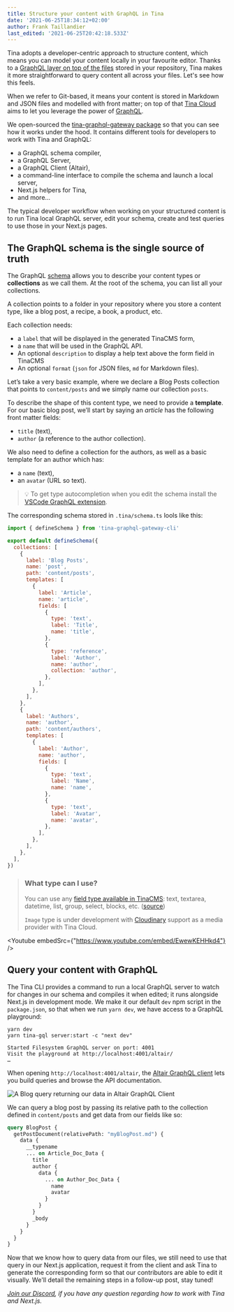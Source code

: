 ```yaml
---
title: Structure your content with GraphQL in Tina
date: '2021-06-25T18:34:12+02:00'
author: Frank Taillandier
last_edited: '2021-06-25T20:42:18.533Z'
---
```


Tina adopts a developer-centric approach to structure content, which means you can model your content locally in your favourite editor. Thanks to a [GraphQL layer on top of the files](/blog/using-graphql-with-the-filesystem/) stored in your repository, Tina makes it more straightforward to query content all across your files. Let's see how this feels.

When we refer to Git-based, it means your content is stored in Markdown and JSON files and modelled with front matter; on top of that [Tina Cloud](/cloud) aims to let you leverage the power of [GraphQL](https://graphql.org/).

We open-sourced the [tina-graphql-gateway package](https://github.com/tinacms/tina-graphql-gateway) so that you can see how it works under the hood. It contains different tools for developers to work with Tina and GraphQL:

- a GraphQL schema compiler,
- a GraphQL Server,
- a GraphQL Client (Altair),
- a command-line interface to compile the schema and launch a local server,
- Next.js helpers for Tina,
- and more…

The typical developer workflow when working on your structured content is to run Tina local GraphQL server, edit your schema, create and test queries to use those in your Next.js pages.

## The GraphQL schema is the single source of truth

The GraphQL [schema](/docs/tina-cloud/cli/#defineschema) allows you to describe your content types or **collections** as we call them. At the root of the schema, you can list all your collections.

A collection points to a folder in your repository where you store a content type, like a blog post, a recipe, a book, a product, etc.

Each collection needs:

- a `label` that will be displayed in the generated TinaCMS form,
- a `name` that will be used in the GraphQL API.
- An optional `description` to display a help text above the form field in TinaCMS
- An optional `format` (`json` for JSON files, `md` for Markdown files).

Let’s take a very basic example, where we declare a Blog Posts collection that points to `content/posts` and we simply name our collection `posts`.

To describe the shape of this content type, we need to provide a **template**. For our basic blog post, we’ll start by saying an _article_ has the following front matter fields:

- `title` (text),
- `author` (a reference to the author collection).

We also need to define a collection for the authors, as well as a basic template for an author which has:

- a `name` (text),
- an `avatar` (URL so text).

> 💡 To get type autocompletion when you edit the schema install the [VSCode GraphQL extension](https://marketplace.visualstudio.com/items?itemName=GraphQL.vscode-graphql).

The corresponding schema stored in `.tina/schema.ts` lools like this:

```js
import { defineSchema } from 'tina-graphql-gateway-cli'

export default defineSchema({
  collections: [
    {
      label: 'Blog Posts',
      name: 'post',
      path: 'content/posts',
      templates: [
        {
          label: 'Article',
          name: 'article',
          fields: [
            {
              type: 'text',
              label: 'Title',
              name: 'title',
            },
            {
              type: 'reference',
              label: 'Author',
              name: 'author',
              collection: 'author',
            },
          ],
        },
      ],
    },
    {
      label: 'Authors',
      name: 'author',
      path: 'content/authors',
      templates: [
        {
          label: 'Author',
          name: 'author',
          fields: [
            {
              type: 'text',
              label: 'Name',
              name: 'name',
            },
            {
              type: 'text',
              label: 'Avatar',
              name: 'avatar',
            },
          ],
        },
      ],
    },
  ],
})
```

> ### What type can I use?
>
> You can use any [field type available in TinaCMS](/docs/fields/#default-field-plugins): text, textarea, datetime, list, group, select, blocks, etc. ([source](https://github.com/tinacms/tina-graphql-gateway/blob/5128b85fb2b3b69999c18eb5708eaf7e1fff4786/packages/tina-graphql-gateway-cli/src/cmds/compile/index.ts#L687))
>
> `Image` type is under development with [Cloudinary](https://cloudinary.com/) support as a media provider with Tina Cloud.

<Youtube embedSrc={"https://www.youtube.com/embed/EwewKEHHkd4"} />

## Query your content with GraphQL

The Tina CLI provides a command to run a local GraphQL server to watch for changes in our schema and compiles it when edited; it runs alongside Next.js in development mode. We make it our default `dev` npm script in the `package.json`, so that when we run `yarn dev`, we have access to a GraphQL playground:

    yarn dev
    yarn tina-gql server:start -c "next dev"

    Started Filesystem GraphQL server on port: 4001
    Visit the playground at http://localhost:4001/altair/
    …

When opening `http://localhost:4001/altair`, the [Altair GraphQL client](https://altair.sirmuel.design/) lets you build queries and browse the API documentation.

![A Blog query returning our data in Altair GraphQL Client](/img/blog/altair-client-tina.png)

We can query a blog post by passing its relative path to the collection defined in `content/posts` and get data from our fields like so:

```graphql
query BlogPost {
  getPostDocument(relativePath: "myBlogPost.md") {
    data {
      __typename
      ... on Article_Doc_Data {
        title
        author {
          data {
            ... on Author_Doc_Data {
              name
              avatar
            }
          }
        }
        _body
      }
    }
  }
}
```

Now that we know how to query data from our files, we still need to use that query in our Next.js application, request it from the client and ask Tina to generate the corresponding form so that our contributors are able to edit it visually. We'll detail the remaining steps in a follow-up post, stay tuned!

[_Join our Discord_](https://discord.com/invite/zumN63Ybpf)_, if you have any question regarding how to work with Tina and Next.js._
